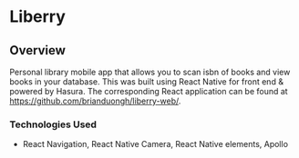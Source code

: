 # Liberry

## Overview
Personal library mobile app that allows you to scan isbn of books and view books in your database. This was built using React Native for front end & powered by Hasura. The corresponding React application can be found at https://github.com/brianduongh/liberry-web/.

### Technologies Used
* React Navigation, React Native Camera, React Native elements, Apollo
